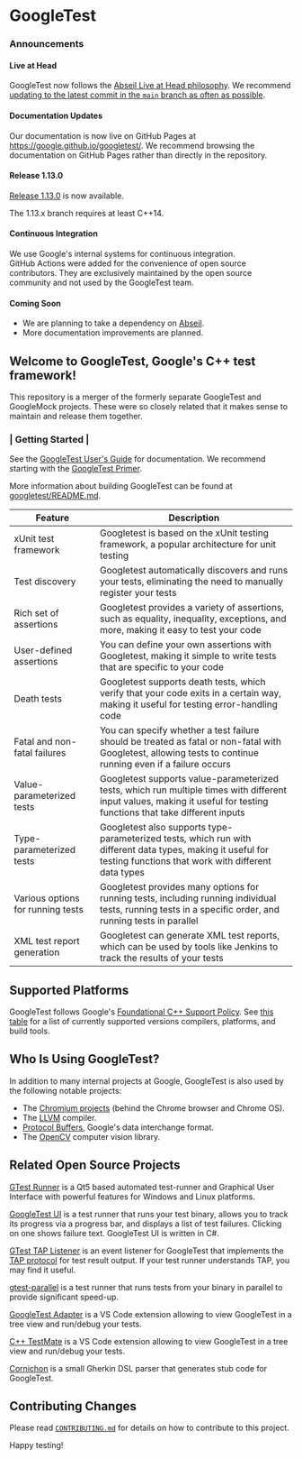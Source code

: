 # GoogleTest

### Announcements

#### Live at Head

GoogleTest now follows the
[Abseil Live at Head philosophy](https://abseil.io/about/philosophy#upgrade-support).
We recommend
[updating to the latest commit in the `main` branch as often as possible](https://github.com/abseil/abseil-cpp/blob/master/FAQ.md#what-is-live-at-head-and-how-do-i-do-it).

#### Documentation Updates

Our documentation is now live on GitHub Pages at
https://google.github.io/googletest/. We recommend browsing the documentation on
GitHub Pages rather than directly in the repository.

#### Release 1.13.0

[Release 1.13.0](https://github.com/google/googletest/releases/tag/v1.13.0) is
now available.

The 1.13.x branch requires at least C++14.

#### Continuous Integration

We use Google's internal systems for continuous integration. \
GitHub Actions were added for the convenience of open source contributors. They
are exclusively maintained by the open source community and not used by the
GoogleTest team.

#### Coming Soon

*   We are planning to take a dependency on
    [Abseil](https://github.com/abseil/abseil-cpp).
*   More documentation improvements are planned.

## Welcome to **GoogleTest**, Google's C++ test framework!

This repository is a merger of the formerly separate GoogleTest and GoogleMock
projects. These were so closely related that it makes sense to maintain and
release them together.

### | Getting Started |

See the [GoogleTest User's Guide](https://google.github.io/googletest/) for
documentation. We recommend starting with the
[GoogleTest Primer](https://google.github.io/googletest/primer.html).

More information about building GoogleTest can be found at
[googletest/README.md](googletest/README.md).

| Feature | Description |
| --- | --- |
| xUnit test framework | Googletest is based on the xUnit testing framework, a popular architecture for unit testing |
| Test discovery | Googletest automatically discovers and runs your tests, eliminating the need to manually register your tests |
| Rich set of assertions | Googletest provides a variety of assertions, such as equality, inequality, exceptions, and more, making it easy to test your code |
| User-defined assertions | You can define your own assertions with Googletest, making it simple to write tests that are specific to your code |
| Death tests | Googletest supports death tests, which verify that your code exits in a certain way, making it useful for testing error-handling code |
| Fatal and non-fatal failures | You can specify whether a test failure should be treated as fatal or non-fatal with Googletest, allowing tests to continue running even if a failure occurs |
| Value-parameterized tests | Googletest supports value-parameterized tests, which run multiple times with different input values, making it useful for testing functions that take different inputs |
| Type-parameterized tests | Googletest also supports type-parameterized tests, which run with different data types, making it useful for testing functions that work with different data types |
| Various options for running tests | Googletest provides many options for running tests, including running individual tests, running tests in a specific order, and running tests in parallel |
| XML test report generation | Googletest can generate XML test reports, which can be used by tools like Jenkins to track the results of your tests |


## Supported Platforms

GoogleTest follows Google's
[Foundational C++ Support Policy](https://opensource.google/documentation/policies/cplusplus-support).
See
[this table](https://github.com/google/oss-policies-info/blob/main/foundational-cxx-support-matrix.md)
for a list of currently supported versions compilers, platforms, and build
tools.

## Who Is Using GoogleTest?

In addition to many internal projects at Google, GoogleTest is also used by the
following notable projects:

*   The [Chromium projects](http://www.chromium.org/) (behind the Chrome browser
    and Chrome OS).
*   The [LLVM](http://llvm.org/) compiler.
*   [Protocol Buffers](https://github.com/google/protobuf), Google's data
    interchange format.
*   The [OpenCV](http://opencv.org/) computer vision library.

## Related Open Source Projects

[GTest Runner](https://github.com/nholthaus/gtest-runner) is a Qt5 based
automated test-runner and Graphical User Interface with powerful features for
Windows and Linux platforms.

[GoogleTest UI](https://github.com/ospector/gtest-gbar) is a test runner that
runs your test binary, allows you to track its progress via a progress bar, and
displays a list of test failures. Clicking on one shows failure text. GoogleTest
UI is written in C#.

[GTest TAP Listener](https://github.com/kinow/gtest-tap-listener) is an event
listener for GoogleTest that implements the
[TAP protocol](https://en.wikipedia.org/wiki/Test_Anything_Protocol) for test
result output. If your test runner understands TAP, you may find it useful.

[gtest-parallel](https://github.com/google/gtest-parallel) is a test runner that
runs tests from your binary in parallel to provide significant speed-up.

[GoogleTest Adapter](https://marketplace.visualstudio.com/items?itemName=DavidSchuldenfrei.gtest-adapter)
is a VS Code extension allowing to view GoogleTest in a tree view and run/debug
your tests.

[C++ TestMate](https://github.com/matepek/vscode-catch2-test-adapter) is a VS
Code extension allowing to view GoogleTest in a tree view and run/debug your
tests.

[Cornichon](https://pypi.org/project/cornichon/) is a small Gherkin DSL parser
that generates stub code for GoogleTest.

## Contributing Changes

Please read
[`CONTRIBUTING.md`](https://github.com/google/googletest/blob/main/CONTRIBUTING.md)
for details on how to contribute to this project.

Happy testing!

